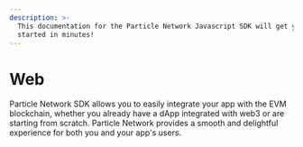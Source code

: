 ```yaml
---
description: >-
  This documentation for the Particle Network Javascript SDK will get you
  started in minutes!
---
```


# Web

Particle Network SDK allows you to easily integrate your app with the EVM blockchain, whether you already have a dApp integrated with web3 or are starting from scratch. Particle Network provides a smooth and delightful experience for both you and your app's users.

